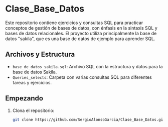 # Clase_Base_Datos

Este repositorio contiene ejercicios y consultas SQL para practicar conceptos de gestión de bases de datos, con énfasis en la sintaxis SQL y bases de datos relacionales. El proyecto utiliza principalmente la base de datos "sakila", que es una base de datos de ejemplo para aprender SQL.

## Archivos y Estructura

- `base_de_datos_sakila.sql`: Archivo SQL con la estructura y datos para la base de datos Sakila.
- `Queries_selects`: Carpeta con varias consultas SQL para diferentes tareas y ejercicios.

## Empezando

1. Clona el repositorio:
   ```bash
   git clone https://github.com/SergioAlonsoGarcia/Clase_Base_Datos.git
